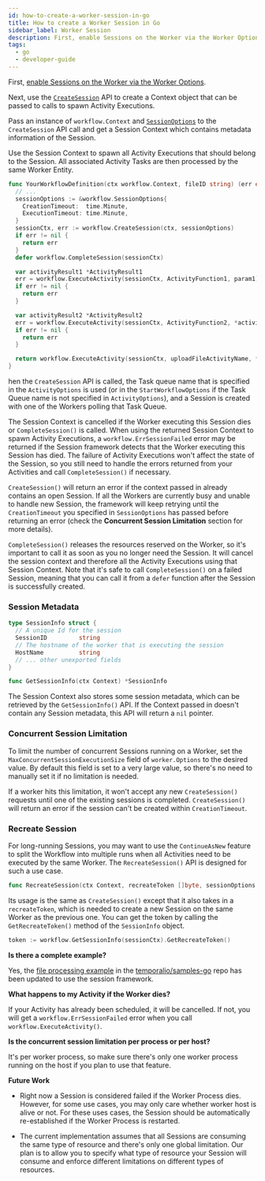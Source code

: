```yaml
---
id: how-to-create-a-worker-session-in-go
title: How to create a Worker Session in Go
sidebar_label: Worker Session
description: First, enable Sessions on the Worker via the Worker Options and then use the `CreateSession` API to create a Context object that can be passed to the calls to spawn Activity Executions.
tags:
  - go
  - developer-guide
---
```


First, [enable Sessions on the Worker via the Worker Options](/docs/go/how-to-set-workeroptions-in-go#enablesessionworker).

Next, use the [`CreateSession`](https://pkg.go.dev/go.temporal.io/sdk/workflow#CreateSession) API to create a Context object that can be passed to calls to spawn Activity Executions.

Pass an instance of `workflow.Context` and [`SessionOptions`](https://pkg.go.dev/go.temporal.io/sdk/workflow#SessionOptions) to the `CreateSession` API call and get a Session Context which contains metadata information of the Session.

Use the Session Context to spawn all Activity Executions that should belong to the Session.
All associated Activity Tasks are then processed by the same Worker Entity.

```go
func YourWorkflowDefinition(ctx workflow.Context, fileID string) (err error) {
  // ...
  sessionOptions := &workflow.SessionOptions{
    CreationTimeout:  time.Minute,
    ExecutionTimeout: time.Minute,
  }
  sessionCtx, err := workflow.CreateSession(ctx, sessionOptions)
  if err != nil {
    return err
  }
  defer workflow.CompleteSession(sessionCtx)

  var activityResult1 *ActivityResult1
  err = workflow.ExecuteActivity(sessionCtx, ActivityFunction1, param1).Get(sessionCtx, &activityResult1)
  if err != nil {
    return err
  }

  var activityResult2 *ActivityResult2
  err = workflow.ExecuteActivity(sessionCtx, ActivityFunction2, *activityResult1).Get(sessionCtx, &activityResult2)
  if err != nil {
    return err
  }

  return workflow.ExecuteActivity(sessionCtx, uploadFileActivityName, *activityResult2).Get(sessionCtx, nil)
}
```

hen the `CreateSession` API is called, the Task queue name that is specified in the `ActivityOptions` is used (or in the `StartWorkflowOptions` if the Task Queue name is not specified in `ActivityOptions`), and a Session is created with one of the Workers polling that Task Queue.

The Session Context is cancelled if the Worker executing this Session dies or `CompleteSession()` is called.
When using the returned Session Context to spawn Activity Executions, a `workflow.ErrSessionFailed` error may be returned if the Session framework detects that the Worker executing this Session has died.
The failure of Activity Executions won't affect the state of the Session, so you still need to handle the errors returned from your Activities and call `CompleteSession()` if necessary.

`CreateSession()` will return an error if the context passed in already contains an open Session.
If all the Workers are currently busy and unable to handle new Session, the framework will keep retrying until the `CreationTimeout` you specified in `SessionOptions` has passed before returning an error (check the **Concurrent Session Limitation** section for more details).

`CompleteSession()` releases the resources reserved on the Worker, so it's important to call it as soon as you no longer need the Session.
It will cancel the session context and therefore all the Activity Executions using that Session Context.
Note that it's safe to call `CompleteSession()` on a failed Session, meaning that you can call it from a `defer` function after the Session is successfully created.

### Session Metadata

```go
type SessionInfo struct {
  // A unique Id for the session
  SessionID         string
  // The hostname of the worker that is executing the session
  HostName          string
  // ... other unexported fields
}

func GetSessionInfo(ctx Context) *SessionInfo
```

The Session Context also stores some session metadata, which can be retrieved by the `GetSessionInfo()` API.
If the Context passed in doesn't contain any Session metadata, this API will return a `nil` pointer.

### Concurrent Session Limitation

To limit the number of concurrent Sessions running on a Worker, set the `MaxConcurrentSessionExecutionSize` field of `worker.Options` to the desired value.
By default this field is set to a very large value, so there's no need to manually set it if no limitation is needed.

If a worker hits this limitation, it won't accept any new `CreateSession()` requests until one of the existing sessions is completed. `CreateSession()` will return an error if the session can't be created within `CreationTimeout`.

### Recreate Session

For long-running Sessions, you may want to use the `ContinueAsNew` feature to split the Workflow into multiple runs when all Activities need to be executed by the same Worker.
The `RecreateSession()` API is designed for such a use case.

```go
func RecreateSession(ctx Context, recreateToken []byte, sessionOptions *SessionOptions) (Context, error)
```

Its usage is the same as `CreateSession()` except that it also takes in a `recreateToken`, which is needed to create a new Session on the same Worker as the previous one.
You can get the token by calling the `GetRecreateToken()` method of the `SessionInfo` object.

```go
token := workflow.GetSessionInfo(sessionCtx).GetRecreateToken()
```


**Is there a complete example?**

Yes, the [file processing example](https://github.com/temporalio/samples-go/tree/master/fileprocessing) in the [temporalio/samples-go](https://github.com/temporalio/samples-go) repo has been updated to use the session framework.

**What happens to my Activity if the Worker dies?**

If your Activity has already been scheduled, it will be cancelled.
If not, you will get a `workflow.ErrSessionFailed` error when you call `workflow.ExecuteActivity()`.

**Is the concurrent session limitation per process or per host?**

It's per worker process, so make sure there's only one worker process running on the host if you plan to use that feature.

**Future Work**

- Right now a Session is considered failed if the Worker Process dies.
However, for some use cases, you may only care whether worker host is alive or not.
For these uses cases, the Session should be automatically re-established if the Worker Process is restarted.

- The current implementation assumes that all Sessions are consuming the same type of resource and there's only one global limitation.
  Our plan is to allow you to specify what type of resource your Session will consume and enforce different limitations on different types of resources.
